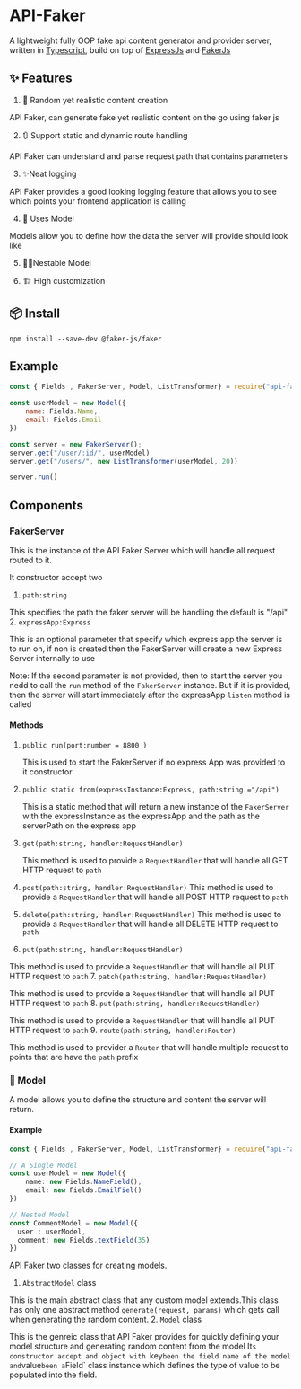 # API-Faker

A lightweight fully OOP fake api content generator and provider server, written in [Typescript](http://typescript.com), build on top of [ExpressJs](www.expressjs.com) and [FakerJs](www.faker.api)

## ✨ Features

1. 📖 Random yet realistic content creation

API Faker, can generate fake yet realistic content on the go using faker js

2. 🔃 Support static and dynamic route handling

API Faker can understand and parse request path that contains parameters

3. ✨Neat logging

API Faker provides a good looking logging feature that allows you to see which points your frontend application is calling

4. 🔶 Uses Model 

Models allow you to define how the data the server will provide should look like

5. 🔶🔹Nestable Model

6. 🏗 High customization

## 📦 Install

`npm install --save-dev @faker-js/faker `

## Example

```javascript
const { Fields , FakerServer, Model, ListTransformer} = require("api-faker-demo");

const userModel = new Model({
    name: Fields.Name,
    email: Fields.Email
})

const server = new FakerServer();
server.get("/user/:id/", userModel)
server.get("/users/", new ListTransformer(userModel, 20))

server.run()


```

## Components

### FakerServer

This is the instance of the API Faker Server which will handle all request routed to it.

It constructor accept two

1. `path:string`

This specifies the path the faker server will be handling the default is "/api"
2. `expressApp:Express` 

This is an optional parameter that specify which express app the server is to run on, if non is created then the FakerServer will create a new Express Server internally to use

Note: If the second parameter is not provided,  then to start the server you nedd to call the `run` method of the `FakerServer` instance. But if it is provided, then the server will start immediately after the expressApp `listen` method is called

#### Methods

1. `public run(port:number = 8800 )` 

    This is used to start the FakerServer if no express App was provided to it constructor
2. `public static from(expressInstance:Express, path:string ="/api")`

    This is a static method that will return a new instance of the `FakerServer` with the expressInstance as the expressApp and the path as the serverPath on the express app
3. `get(path:string, handler:RequestHandler)` 

    This method is used to provide a `RequestHandler` that will handle all GET HTTP request to `path`
4. `post(path:string, handler:RequestHandler)` 
    This method is used to provide a `RequestHandler` that will handle all POST HTTP request to `path`
5. `delete(path:string, handler:RequestHandler)` 
    This method is used to provide a `RequestHandler` that will handle all DELETE HTTP request to `path`
6. `put(path:string, handler:RequestHandler)`  
    
This method is used to provide a `RequestHandler` that will handle all PUT HTTP request to `path`
7. `patch(path:string, handler:RequestHandler)`  
    
This method is used to provide a `RequestHandler` that will handle all PUT HTTP request to `path`
8. `put(path:string, handler:RequestHandler)`  
    
This method is used to provide a `RequestHandler` that will handle all PUT HTTP request to `path`
9. `route(path:string, handler:Router)`  
    
This method is used to provider a `Router` that will handle multiple request to points that are have the `path` prefix

### 🔶 Model

A model allows you to define the structure and content the server will return.

#### Example

```typescript
const { Fields , FakerServer, Model, ListTransformer} = require("api-faker-demo");

// A Single Model
const userModel = new Model({
    name: new Fields.NameField(),
    email: new Fields.EmailFiel()
})

// Nested Model
const CommentModel = new Model({
  user : userModel,
  comment: new Fields.textField(35)
})
```

 API Faker two classes for creating models.
 1. `AbstractModel` class
 
This is the main abstract class that any custom model extends.This class has only one abstract method `generate(request, params)` which gets call when generating the random content.
 2. `Model` class
 
This is the genreic class that API Faker provides for quickly defining your model structure and generating random content from the model
 It`s constructor accept and object with `key` been the field name of the model and `value` been a `Field` class instance which defines the type of value to be populated into the field.
